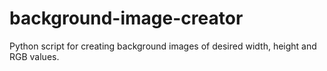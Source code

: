 # background-image-creator
Python script for creating background images of desired width, height and RGB values.
